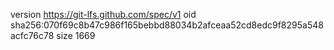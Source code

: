 version https://git-lfs.github.com/spec/v1
oid sha256:070f69c8b47c986f165bebbd88034b2afceaa52cd8edc9f8295a548acfc76c78
size 1669
